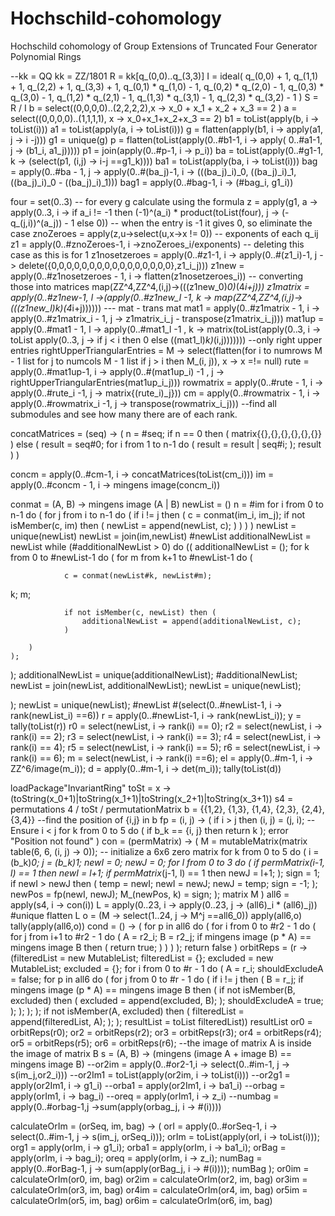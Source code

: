 # Hochschild-cohomology
Hochschild cohomology of Group Extensions of Truncated Four Generator Polynomial Rings

--kk = QQ 
kk = ZZ/1801
R = kk[q_(0,0)..q_(3,3)]
I = ideal(
    q_(0,0) + 1,
    q_(1,1) + 1,
    q_(2,2) + 1,
    q_(3,3) + 1,
    q_(0,1) * q_(1,0) - 1,
    q_(0,2) * q_(2,0) - 1,
    q_(0,3) * q_(3,0) - 1,
    q_(1,2) * q_(2,1) - 1,
    q_(1,3) * q_(3,1) - 1,
    q_(2,3) * q_(3,2) - 1
)
S = R / I
b = select((0,0,0,0)..(2,2,2,2),x -> x_0 + x_1 + x_2 + x_3 == 2 )
a = select((0,0,0,0)..(1,1,1,1), x -> x_0+x_1+x_2+x_3 == 2)
b1 = toList(apply(b, i -> toList(i)))
a1 = toList(apply(a, i -> toList(i)))
g = flatten(apply(b1, i -> apply(a1, j -> i -j)))
g1 = unique(g)
p = flatten(toList(apply(0..#b1-1, i -> apply( 0..#a1-1, j -> (b1_i, a1_j)))))
p1 = join(apply(0..#p-1, i -> p_i))
ba = toList(apply(0..#g1-1, k -> (select(p1, (i,j) -> i-j ==g1_k))))
ba1 = toList(apply(ba, i -> toList(i)))
bag = apply(0..#ba - 1, j -> apply(0..#(ba_j)-1, i -> (((ba_j)_i)_0, ((ba_j)_i)_1, ((ba_j)_i)_0 - ((ba_j)_i)_1)))
bag1 = apply(0..#bag-1, i -> (#bag_i, g1_i))


four = set(0..3)
-- for every g calculate using the formula
z = apply(g1, a -> apply(0..3, i -> if a_i != -1 then (-1)^(a_i) * product(toList(four), j -> (-q_(j,i))^(a_j)) - 1 else 0))
-- when the entry is -1 it gives 0, so eliminate the case
znoZeroes = apply(z,u->select(u,x->x != 0))
-- exponents of each q_ij
z1 = apply(0..#znoZeroes-1, i ->znoZeroes_i/exponents) 
-- deleting this case as this is for 1
z1nosetzeroes = apply(0..#z1-1, i -> apply(0..#(z1_i)-1, j -> delete({0,0,0,0,0,0,0,0,0,0,0,0,0,0,0,0},z1_i_j)))
z1new = apply(0..#z1nosetzeroes - 1, i -> flatten(z1nosetzeroes_i))
-- converting those into matrices
map(ZZ^4,ZZ^4,(i,j)->(((z1new_0)_0)_(4*i+j)))
z1matrix = apply(0..#z1new-1, l ->(apply(0..#z1new_l -1, k -> map(ZZ^4,ZZ^4,(i,j)->(((z1new_l)_k)_(4*i+j))))))
--- mat - trans mat
mat1 = apply(0..#z1matrix - 1, i -> apply(0..#z1matrix_i - 1, j -> z1matrix_i_j - transpose(z1matrix_i_j)))
mat1up = apply(0..#mat1 - 1, l -> apply(0..#mat1_l -1 , k -> matrix(toList(apply(0..3, i -> toList apply(0..3, j -> if j < i then 0 else ((mat1_l)_k)_(i,j)))))))
--only right upper entries
rightUpperTriangularEntries = M -> select(flatten(for i to numrows M - 1 list for j to numcols M - 1 list if j > i then M_(i, j)), x -> x =!= null)
rute = apply(0..#mat1up-1, i -> apply(0..#(mat1up_i) -1 , j -> rightUpperTriangularEntries(mat1up_i_j)))
rowmatrix = apply(0..#rute - 1, i -> apply(0..#rute_i -1, j -> matrix{(rute_i)_j}))
cm = apply(0..#rowmatrix - 1, i -> apply(0..#rowmatrix_i -1, j -> transpose(rowmatrix_i_j)))
--find all submodules and see how many there are of each rank.  

concatMatrices = (seq) -> (
    n = #seq;
    if n == 0 then (
        matrix{{},{},{},{},{},{}}
    ) else (
        result = seq#0;
        for i from 1 to n-1 do (
            result = result | seq#i;
        );
        result
    )
)

concm = apply(0..#cm-1, i -> concatMatrices(toList(cm_i)))
im = apply(0..#concm - 1, i -> mingens image(concm_i))

conmat = (A, B) -> mingens image (A | B)
newList = ()
n = #im
for i from 0 to n-1 do (
    for j from i to n-1 do (
        if i != j then (
            c = conmat(im_i, im_j);
            if not isMember(c, im) then (
                newList = append(newList, c);
            )
        )
    )
)
newList = unique(newList)
newList = join(im,newList)
#newList
additionalNewList = newList
while (#additionalNewList > 0) do ((
    additionalNewList = ();
    for k from 0 to #newList-1 do (
        for m from k+1 to #newList-1 do (
            
                c = conmat(newList#k, newList#m);
k;
m;

                if not isMember(c, newList) then (
                    additionalNewList = append(additionalNewList, c);
                )
            
        )
    );
);
    additionalNewList = unique(additionalNewList);
#additionalNewList;
    newList = join(newList, additionalNewList);
    newList = unique(newList);

);
newList = unique(newList);
#newList
#(select(0..#newList-1, i -> rank(newList_i) ==6))
r = apply(0..#newList-1, i -> rank(newList_i));
y = tally(toList(r))
r0 = select(newList, i -> rank(i) == 0);
r2 = select(newList, i -> rank(i) == 2);
r3 = select(newList, i -> rank(i) == 3);
r4 = select(newList, i -> rank(i) == 4);
r5 = select(newList, i -> rank(i) == 5);
r6 = select(newList, i -> rank(i) == 6);
m = select(newList, i -> rank(i) ==6);
el = apply(0..#m-1, i -> ZZ^6/image(m_i));
d = apply(0..#m-1, i -> det(m_i));
tally(toList(d))






loadPackage"InvariantRing"
toSt = x -> (toString(x_0+1)|toString(x_1+1)|toString(x_2+1)|toString(x_3+1))
s4 = permutations 4 / toSt / permutationMatrix
b = {{1,2}, {1,3}, {1,4}, {2,3}, {2,4}, {3,4}}
--find the position of {i,j} in b
fp = (i, j) -> (
    if i > j then (i, j) = (j, i); -- Ensure i < j
    for k from 0 to 5 do (
        if b_k == {i, j} then return k
    );
    error "Position not found"
)
con = (permMatrix) -> (
    M = mutableMatrix(matrix table(6, 6, (i, j) -> 0)); -- initialize a 6x6 zero matrix
    for k from 0 to 5 do (
        i = (b_k)_0;
        j = (b_k)_1;
        newI = 0;
        newJ = 0;
        for l from 0 to 3 do (
            if permMatrix_(i-1, l) == 1 then newI = l+1;
            if permMatrix_(j-1, l) == 1 then newJ = l+1;
        );
        sign = 1;
        if newI > newJ then (
            temp = newI;
            newI = newJ;
            newJ = temp;
            sign = -1;
        );
        newPos = fp(newI, newJ);
        M_(newPos, k) = sign;
    );
    matrix M
)
all6 = apply(s4, i -> con(i))
L = apply(0..23, i -> apply(0..23, j ->  (all6)_i * (all6)_j))
#unique flatten L
o = (M -> select(1..24, j -> M^j ==all6_0))
apply(all6,o)
tally(apply(all6,o))
cond = () -> (
    for p in all6 do (
        for i from 0 to #r2 - 1 do (
            for j from i+1 to #r2 - 1 do (
                A = r2_i;
                B = r2_j;
                if mingens image (p * A) == mingens image B then (
                    return true;
                )
            )
        )
    );
    return false
)
orbitReps = (r -> (filteredList = new MutableList;
filteredList = {};
excluded = new MutableList;
excluded = {};
for i from 0 to #r - 1 do (
    A = r_i;
    shouldExcludeA = false;
    for p in all6 do (
        for j from 0 to #r - 1 do (
            if i != j then (
                B = r_j;
                if mingens image (p * A) == mingens image B then (
                    if not isMember(B, excluded) then (
                       excluded =  append(excluded, B);
                    );
                    shouldExcludeA = true;
                );
            );
        );
    );
    if not isMember(A, excluded) then (
        filteredList = append(filteredList, A);
    );
);
resultList = toList filteredList))
resultList
or0 = orbitReps(r0);
or2 = orbitReps(r2);
or3 = orbitReps(r3);
or4 = orbitReps(r4);
or5 = orbitReps(r5);
or6 = orbitReps(r6);
--the image of matrix A is inside the image of matrix B
s = (A, B) -> (mingens (image A + image B) == mingens image B)
--or2im = apply(0..#or2-1,i -> select(0..#im-1, j -> s(im_j,or2_i)))
--or2Im1 = toList(apply(or2im, i -> toList(i)))
--or2g1 = apply(or2Im1, i -> g1_i)
--orba1 = apply(or2Im1, i -> ba1_i)
--orbag = apply(orIm1, i -> bag_i)
--oreq = apply(orIm1, i -> z_i)
--numbag = apply(0..#orbag-1,j ->sum(apply(orbag_j, i -> #(i))))

calculateOrIm = (orSeq, im, bag) -> (
        orI = apply(0..#orSeq-1, i -> select(0..#im-1, j -> s(im_j, orSeq_i)));
    orIm = toList(apply(orI, i -> toList(i)));
    org1 = apply(orIm, i -> g1_i);
    orba1 = apply(orIm, i -> ba1_i);
    orBag = apply(orIm, i -> bag_i);
    oreq = apply(orIm, i -> z_i);
    numBag = apply(0..#orBag-1, j -> sum(apply(orBag_j, i -> #(i))));
    numBag
);
or0im = calculateOrIm(or0, im, bag)
or2im = calculateOrIm(or2, im, bag)
or3im = calculateOrIm(or3, im, bag)
or4im = calculateOrIm(or4, im, bag)
or5im = calculateOrIm(or5, im, bag)
or6im = calculateOrIm(or6, im, bag)
